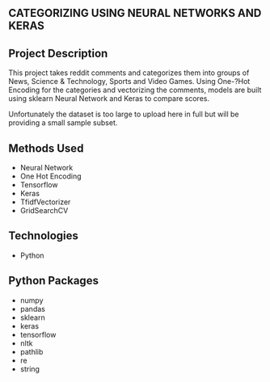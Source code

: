 ## CATEGORIZING USING NEURAL NETWORKS AND KERAS

## Project Description
This project takes reddit comments and categorizes them into groups of News, Science & Technology, Sports and Video Games.  Using One-?Hot Encoding for the categories and vectorizing the comments, models are built using sklearn Neural Network and Keras to compare scores.

Unfortunately the dataset is too large to upload here in full but will be providing a small sample subset.

## Methods Used
* Neural Network
* One Hot Encoding
* Tensorflow
* Keras
* TfidfVectorizer
* GridSearchCV

## Technologies
* Python

## Python Packages
* numpy
* pandas
* sklearn
* keras
* tensorflow
* nltk
* pathlib
* re
* string